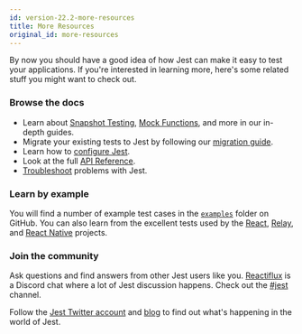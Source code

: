 ```yaml
---
id: version-22.2-more-resources
title: More Resources
original_id: more-resources
---
```


By now you should have a good idea of how Jest can make it easy to test your applications. If you're interested in learning more, here's some related stuff you might want to check out.

### Browse the docs

* Learn about [Snapshot Testing](SnapshotTesting.md), [Mock Functions](MockFunctions.md), and more in our in-depth guides.
* Migrate your existing tests to Jest by following our [migration guide](MigrationGuide.md).
* Learn how to [configure Jest](Configuration.md).
* Look at the full [API Reference](GlobalAPI.md).
* [Troubleshoot](Troubleshooting.md) problems with Jest.

### Learn by example

You will find a number of example test cases in the [`examples`](https://github.com/facebook/jest/tree/master/examples) folder on GitHub. You can also learn from the excellent tests used by the [React](https://github.com/facebook/react/tree/master/src/renderers/__tests__), [Relay](https://github.com/facebook/relay/tree/master/packages/react-relay/modern/__tests__), and [React Native](https://github.com/facebook/react-native/tree/master/Libraries/Animated/src/__tests__) projects.

### Join the community

Ask questions and find answers from other Jest users like you. [Reactiflux](http://www.reactiflux.com/) is a Discord chat where a lot of Jest discussion happens. Check out the [#jest](https://discordapp.com/channels/102860784329052160/103622435865104384) channel.

Follow the [Jest Twitter account](https://twitter.com/fbjest) and [blog](/jest/blog/) to find out what's happening in the world of Jest.
